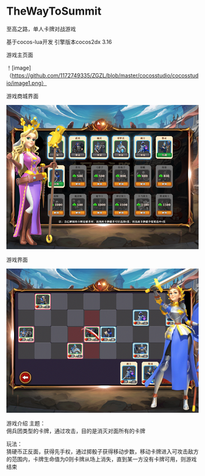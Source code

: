 # TheWayToSummit
至高之路，单人卡牌对战游戏

基于cocos-lua开发 引擎版本cocos2dx 3.16

游戏主页面

！[image] （https://github.com/1172749335/ZGZL/blob/master/cocosstudio/cocosstudio/image1.png）


游戏商城界面

![image](https://github.com/1172749335/ZGZL/blob/master/cocosstudio/cocosstudio/image2.png)


游戏界面

![image](https://github.com/1172749335/ZGZL/blob/master/cocosstudio/cocosstudio/image3.png)

游戏介绍
主题：									
	佣兵团类型的卡牌，通过攻击，目的是消灭对面所有的卡牌								
									
玩法：									
	猜硬币正反面，获得先手权，通过掷骰子获得移动步数，移动卡牌进入可攻击敌方的范围内，卡牌生命值为0则卡牌从场上消失，直到某一方没有卡牌可用，则游戏结束																									
